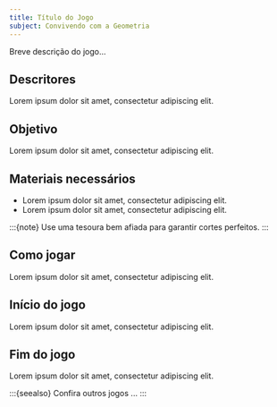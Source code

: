 ```yaml
---
title: Título do Jogo
subject: Convivendo com a Geometria
---
```



Breve descrição do jogo...

## Descritores

Lorem ipsum dolor sit amet, consectetur adipiscing elit.

## Objetivo

Lorem ipsum dolor sit amet, consectetur adipiscing elit.

## Materiais necessários

* Lorem ipsum dolor sit amet, consectetur adipiscing elit.
* Lorem ipsum dolor sit amet, consectetur adipiscing elit.

:::{note}
Use uma tesoura bem afiada para garantir cortes perfeitos.
:::

## Como jogar

Lorem ipsum dolor sit amet, consectetur adipiscing elit.

## Início do jogo

Lorem ipsum dolor sit amet, consectetur adipiscing elit.

## Fim do jogo

Lorem ipsum dolor sit amet, consectetur adipiscing elit.

:::{seealso}
Confira outros jogos ...
:::
